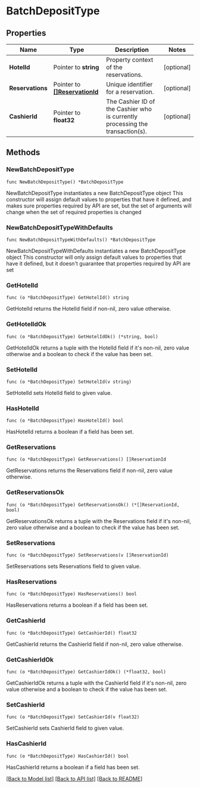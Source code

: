# BatchDepositType

## Properties

Name | Type | Description | Notes
------------ | ------------- | ------------- | -------------
**HotelId** | Pointer to **string** | Property context of the reservations. | [optional] 
**Reservations** | Pointer to [**[]ReservationId**](ReservationId.md) | Unique identifier for a reservation. | [optional] 
**CashierId** | Pointer to **float32** | The Cashier ID of the Cashier who is currently processing the transaction(s). | [optional] 

## Methods

### NewBatchDepositType

`func NewBatchDepositType() *BatchDepositType`

NewBatchDepositType instantiates a new BatchDepositType object
This constructor will assign default values to properties that have it defined,
and makes sure properties required by API are set, but the set of arguments
will change when the set of required properties is changed

### NewBatchDepositTypeWithDefaults

`func NewBatchDepositTypeWithDefaults() *BatchDepositType`

NewBatchDepositTypeWithDefaults instantiates a new BatchDepositType object
This constructor will only assign default values to properties that have it defined,
but it doesn't guarantee that properties required by API are set

### GetHotelId

`func (o *BatchDepositType) GetHotelId() string`

GetHotelId returns the HotelId field if non-nil, zero value otherwise.

### GetHotelIdOk

`func (o *BatchDepositType) GetHotelIdOk() (*string, bool)`

GetHotelIdOk returns a tuple with the HotelId field if it's non-nil, zero value otherwise
and a boolean to check if the value has been set.

### SetHotelId

`func (o *BatchDepositType) SetHotelId(v string)`

SetHotelId sets HotelId field to given value.

### HasHotelId

`func (o *BatchDepositType) HasHotelId() bool`

HasHotelId returns a boolean if a field has been set.

### GetReservations

`func (o *BatchDepositType) GetReservations() []ReservationId`

GetReservations returns the Reservations field if non-nil, zero value otherwise.

### GetReservationsOk

`func (o *BatchDepositType) GetReservationsOk() (*[]ReservationId, bool)`

GetReservationsOk returns a tuple with the Reservations field if it's non-nil, zero value otherwise
and a boolean to check if the value has been set.

### SetReservations

`func (o *BatchDepositType) SetReservations(v []ReservationId)`

SetReservations sets Reservations field to given value.

### HasReservations

`func (o *BatchDepositType) HasReservations() bool`

HasReservations returns a boolean if a field has been set.

### GetCashierId

`func (o *BatchDepositType) GetCashierId() float32`

GetCashierId returns the CashierId field if non-nil, zero value otherwise.

### GetCashierIdOk

`func (o *BatchDepositType) GetCashierIdOk() (*float32, bool)`

GetCashierIdOk returns a tuple with the CashierId field if it's non-nil, zero value otherwise
and a boolean to check if the value has been set.

### SetCashierId

`func (o *BatchDepositType) SetCashierId(v float32)`

SetCashierId sets CashierId field to given value.

### HasCashierId

`func (o *BatchDepositType) HasCashierId() bool`

HasCashierId returns a boolean if a field has been set.


[[Back to Model list]](../README.md#documentation-for-models) [[Back to API list]](../README.md#documentation-for-api-endpoints) [[Back to README]](../README.md)


